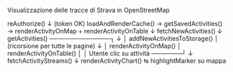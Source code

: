Visualizzazione delle tracce di Strava in OpenStreetMap

reAuthorize()
   ↓ (token OK)
 loadAndRenderCache() → getSavedActivities() → renderActivityOnMap + renderActivityOnTable
   ↓
 fetchNewActivities()
   ↓
 getActivities() ──────────────┐
   ↓                           │
 addNewActivitiesToStorage()   │ (ricorsione per tutte le pagine)
   ↓                           │
 renderActivityOnMap()         │
 renderActivityOnTable()       │
                               │
Utente clic su attività ───────┘
   ↓
 fetchActivityStreams()
   ↓
 renderActivityChart() ⇆ highlightMarker su mappa

